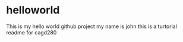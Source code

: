 # helloworld
This is my hello world github project my name is john this is a turtorial readme for cagd280
